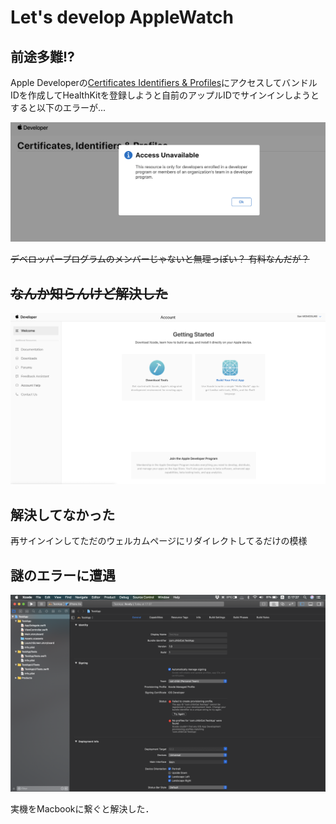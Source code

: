 # Let's develop AppleWatch


## 前途多難!?

Apple Developerの[Certificates Identifiers & Profiles](https://developer.apple.com/account/ios/certificate/certificateList.action)にアクセスしてバンドルIDを作成してHealthKitを登録しようと自前のアップルIDでサインインしようとすると以下のエラーが...

![accessUnavailable](images/%20accessUnavailable.png)

~~デベロッパープログラムのメンバーじゃないと無理っぽい？
有料なんだが？~~

## ~~なんか知らんけど解決した~~
![accessAvailable](images/accessAvailable.png)

## 解決してなかった
再サインインしてただのウェルカムページにリダイレクトしてるだけの模様

## 謎のエラーに遭遇
![xcodeError](images/xcodeError.png)

実機をMacbookに繋ぐと解決した．
